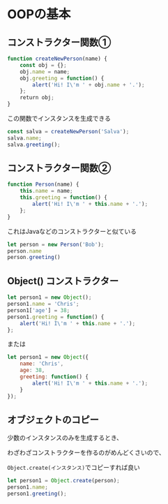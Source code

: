 # OOPの基本

## コンストラクター関数①

```javascript
function createNewPerson(name) {
    const obj = {};
    obj.name = name;
    obj.greeting = function() {
        alert('Hi! I\'m ' + obj.name + '.');
    };
    return obj;
}
```

この関数でインスタンスを生成できる

```javascript
const salva = createNewPerson('Salva');
salva.name;
salva.greeting();
```

## コンストラクター関数②

```javascript
function Person(name) {
    this.name = name;
    this.greeting = function() {
        alert('Hi! I\'m ' + this.name + '.');
    };
}
```

これはJavaなどのコンストラクターと似ている

```javascript
let person = new Person('Bob');
person.name
person.greeting()
```

## Object() コンストラクター

```javascript
let person1 = new Object();
person1.name = 'Chris';
person1['age'] = 38;
person1.greeting = function() {
    alert('Hi! I\'m ' + this.name + '.');
};
```

または

```javascript
let person1 = new Object({
    name: 'Chris',
    age: 38,
    greeting: function() {
        alert('Hi! I\'m ' + this.name + '.');
    }
});
```

## オブジェクトのコピー

少数のインスタンスのみを生成するとき、

わざわざコンストラクターを作るのがめんどくさいので、

`Object.create(インスタンス)`でコピーすれば良い

```javascript
let person1 = Object.create(person);
person1.name;
person1.greeting();
```

